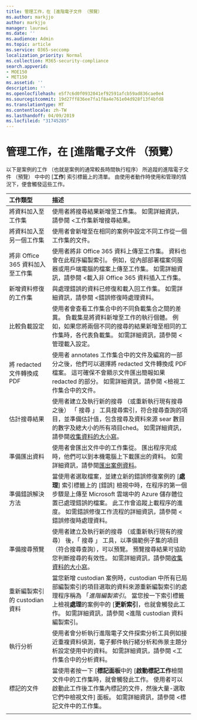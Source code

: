 ```yaml
---
title: 管理工作，在 [進階電子文件 （預覽）
ms.author: markjjo
author: markjjo
manager: laurawi
ms.date: ''
ms.audience: Admin
ms.topic: article
ms.service: O365-seccomp
localization_priority: Normal
ms.collection: M365-security-compliance
search.appverid:
- MOE150
- MET150
ms.assetid: ''
description: ''
ms.openlocfilehash: e5f7c6d0f0932041ef92591afcb59ad836cae0e4
ms.sourcegitcommit: 19d27ff836ee7fa1f8a4e761e04d928f13f4bfd8
ms.translationtype: MT
ms.contentlocale: zh-TW
ms.lasthandoff: 04/09/2019
ms.locfileid: "31745285"
---
```

# <a name="manage-jobs-in-advanced-ediscovery-preview"></a>管理工作，在 [進階電子文件 （預覽）

以下是案例的工作 （也就是案例的通常較長時間執行程序） 所追蹤的進階電子文件 （預覽） 中中的 [**工作**] 索引標籤上的清單。 由使用者動作時使用和管理的情況下，便會觸發這些工作。

| 工作類型            | 描述     |
| :----------------- | :----------     |
|將資料加入至工作集 | 使用者將搜尋結果新增至工作集。  如需詳細資訊，請參閱 <<c0>工作集新增搜尋結果。 |
|將資料加入至另一個工作集 | 使用者會新增至在相同的案例中設定不同工作從一個工作集的文件。|
|將非 Office 365 資料加入至工作集 | 使用者將非 Office 365 資料上傳至工作集。 資料也會在此程序編製索引。 例如，從內部部署檔案伺服器或用戶端電腦的檔案上傳至工作集。 如需詳細資訊，請參閱 <<c0>載入非 Office 365 資料插入工作集。| 
|新增資料修復的工作集 | 與處理錯誤的資料已修復和載入回工作集。 如需詳細資訊，請參閱 <<c0>錯誤修復時處理資料。 | 
|比較負載設定 | 使用者會查看工作集合中的不同負載集合之間的差異。 負載集是將資料新增至工作的執行個體。 例如，如果您將兩個不同的搜尋的結果新增至相同的工作集時，各代表負載集。 如需詳細資訊，請參閱 <<c0>管理載入設定。 |
|將 redacted 文件轉換成 PDF|使用者 annotates 工作集合中的文件及編寫的一部分之後，他們可以選擇將 redacted 文件轉換成 PDF 檔案。 這可確保不會顯示文件匯出簡報如果 redacted 的部分。 如需詳細資訊，請參閱 <<c0>檢視工作集合中的文件。 |
|估計搜尋結果 | 使用者建立及執行新的搜尋 （或重新執行現有搜尋之後） 「 搜尋 」 工具搜尋索引，符合搜尋查詢的項目，並準備估計值，包含搜尋及資料來源 sear 數目的數字及總大小的所有項目ched。  如需詳細資訊，請參閱[收集資料的大小寫](collecting-data-for-ediscovery.md)。 | 
|準備匯出資料 | 使用者會匯出文件中的工作集從。 匯出程序完成時，他們可以到本機電腦上下載匯出的資料。 如需詳細資訊，請參閱[匯出案例資料](exporting-data-ediscover20.md)。 | 
|準備錯誤解決方法 |當使用者選取檔案，並建立新的錯誤修復案例的 [**處理**] 索引標籤上的 [錯誤] 檢視中時，在程序的第一個步驟是上傳至 Microsoft 雲端中的 Azure 儲存體位置已處理錯誤的檔案。 此工作會追蹤上載程序的進度。 如需錯誤修復工作流程的詳細資訊，請參閱 <<c0>錯誤修復時處理資料。 | 
|準備搜尋預覽 | 使用者建立及執行新的搜尋 （或重新執行現有的搜尋） 後，「 搜尋 」 工具，以準備範例子集的項目 （符合搜尋查詢），可以預覽。 預覽搜尋結果可協助您判斷搜尋的有效性。  如需詳細資訊，請參閱[收集資料的大小寫](collecting-data-for-ediscovery.md#view-search-results-and-statistics)。 | 
|重新編製索引的 custodian 資料 | 當您新增 custodian 案例時，custodian 中所有已局部編製索引的項目選取的資料來源重新編製索引的處理程序稱為 「*進階編製索引*。 當您按一下索引標籤上檢視**處理**的案例中的 [**更新索引**，也就會觸發此工作。 如需詳細資訊，請參閱 <<c0>進階 custodian 資料編製索引。
|執行分析 | 使用者會分析執行進階電子文件探索分析工具例如接近重複資料偵測，電子郵件執行緒分析和佈景主題分析設定使用中的資料。 如需詳細資訊，請參閱 <<c0>工作集合中的分析資料。 | 
|標記的文件 | 當使用者按一下 [**標記面板**中的 [**啟動標記工作**檢閱文件中的工作集時，就會觸發此工作。 使用者可以啟動此工作後工作集內標記的文件，然後大量-選取它們中檢視文件] 面板。 如需詳細資訊，請參閱 <<c0>標記文件中的工作集。 | 
|||
